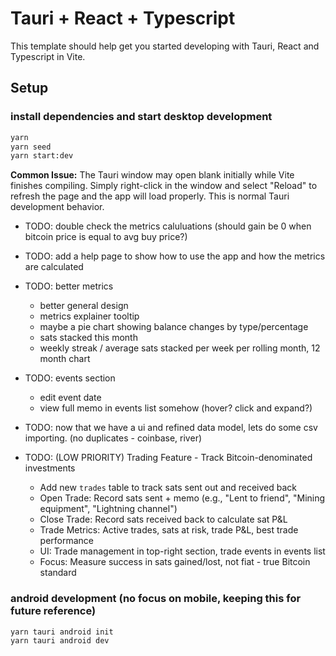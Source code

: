 # Tauri + React + Typescript

This template should help get you started developing with Tauri, React and Typescript in Vite.

## Setup

### install dependencies and start desktop development

```bash
yarn
yarn seed
yarn start:dev
```

**Common Issue:** The Tauri window may open blank initially while Vite finishes compiling. Simply right-click in the window and select "Reload" to refresh the page and the app will load properly. This is normal Tauri development behavior.

- TODO: double check the metrics caluluations (should gain be 0 when bitcoin price is equal to avg buy price?)
- TODO: add a help page to show how to use the app and how the metrics are calculated

- TODO: better metrics

  - better general design
  - metrics explainer tooltip
  - maybe a pie chart showing balance changes by type/percentage
  - sats stacked this month
  - weekly streak / average sats stacked per week per rolling month, 12 month chart

- TODO: events section

  - edit event date
  - view full memo in events list somehow (hover? click and expand?)

- TODO: now that we have a ui and refined data model, lets do some csv importing. (no duplicates - coinbase, river)

- TODO: (LOW PRIORITY) Trading Feature - Track Bitcoin-denominated investments
  - Add new `trades` table to track sats sent out and received back
  - Open Trade: Record sats sent + memo (e.g., "Lent to friend", "Mining equipment", "Lightning channel")
  - Close Trade: Record sats received back to calculate sat P&L
  - Trade Metrics: Active trades, sats at risk, trade P&L, best trade performance
  - UI: Trade management in top-right section, trade events in events list
  - Focus: Measure success in sats gained/lost, not fiat - true Bitcoin standard

### android development (no focus on mobile, keeping this for future reference)

```bash
yarn tauri android init
yarn tauri android dev
```
